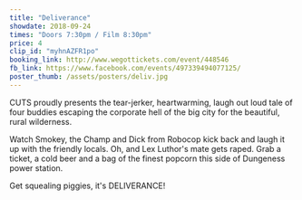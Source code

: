 ```yaml
---
title: "Deliverance"
showdate: 2018-09-24
times: "Doors 7:30pm / Film 8:30pm"
price: 4
clip_id: "myhnAZFR1po"
booking_link: http://www.wegottickets.com/event/448546
fb_link: https://www.facebook.com/events/497339494077125/
poster_thumb: /assets/posters/deliv.jpg
---
```

CUTS proudly presents the tear-jerker, heartwarming, laugh out loud tale of four buddies escaping the corporate hell of the big city for the beautiful, rural wilderness.

Watch Smokey, the Champ and Dick from Robocop kick back and laugh it up with the friendly locals. Oh, and Lex Luthor's mate gets raped.
Grab a ticket, a cold beer and a bag of the finest popcorn this side of Dungeness power station.

Get squealing piggies, it's DELIVERANCE!